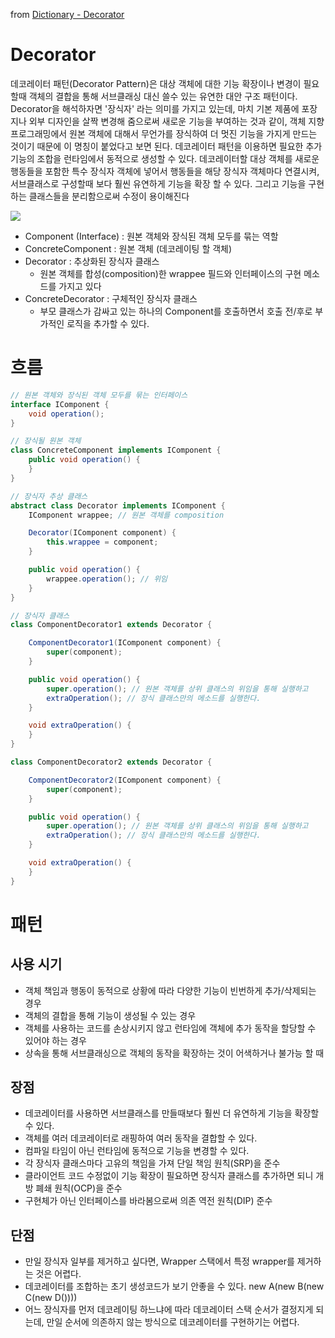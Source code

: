from [Dictionary - Decorator](https://github.com/newkayak12/Dictionary/blob/master/java/designPattern/08.Decorator.md)


# Decorator
데코레이터 패턴(Decorator Pattern)은 대상 객체에 대한 기능 확장이나 변경이 필요할때 객체의 결합을 통해 서브클래싱 대신 쓸수 있는 유연한 대안 구조 패턴이다.
Decorator을 해석하자면 '장식자' 라는 의미를 가지고 있는데,  마치 기본 제품에 포장지나 외부 디자인을 살짝 변경해 줌으로써 새로운 기능을 부여하는 것과 같이,
객체 지향 프로그래밍에서 원본 객체에 대해서 무언가를 장식하여 더 멋진 기능을 가지게 만드는 것이기 때문에 이 명칭이 붙었다고 보면 된다.
데코레이터 패턴을 이용하면 필요한 추가 기능의 조합을 런타임에서 동적으로 생성할 수 있다. 데코레이터할 대상 객체를 새로운 행동들을 포함한 특수 장식자 객체에 넣어서 
행동들을 해당 장식자 객체마다 연결시켜, 서브클래스로 구성할때 보다 훨씬 유연하게 기능을 확장 할 수 있다. 그리고 기능을 구현하는 클래스들을 분리함으로써 수정이 용이해진다

![](/assets/img/decorator.png)

- Component (Interface) : 원본 객체와 장식된 객체 모두를 묶는 역할
- ConcreteComponent : 원본 객체 (데코레이팅 할 객체)
- Decorator : 추상화된 장식자 클래스
  - 원본 객체를 합성(composition)한 wrappee 필드와 인터페이스의 구현 메소드를 가지고 있다
- ConcreteDecorator : 구체적인 장식자 클래스
  - 부모 클래스가 감싸고 있는 하나의 Component를 호출하면서 호출 전/후로 부가적인 로직을 추가할 수 있다.

# 흐름
```java
// 원본 객체와 장식된 객체 모두를 묶는 인터페이스
interface IComponent {
    void operation();
}

// 장식될 원본 객체
class ConcreteComponent implements IComponent {
    public void operation() {
    }
}

// 장식자 추상 클래스
abstract class Decorator implements IComponent {
    IComponent wrappee; // 원본 객체를 composition

    Decorator(IComponent component) {
        this.wrappee = component;
    }

    public void operation() {
        wrappee.operation(); // 위임
    }
}

// 장식자 클래스
class ComponentDecorator1 extends Decorator {

    ComponentDecorator1(IComponent component) {
        super(component);
    }

    public void operation() {
        super.operation(); // 원본 객체를 상위 클래스의 위임을 통해 실행하고
        extraOperation(); // 장식 클래스만의 메소드를 실행한다.
    }

    void extraOperation() {
    }
}

class ComponentDecorator2 extends Decorator {

    ComponentDecorator2(IComponent component) {
        super(component);
    }

    public void operation() {
        super.operation(); // 원본 객체를 상위 클래스의 위임을 통해 실행하고
        extraOperation(); // 장식 클래스만의 메소드를 실행한다.
    }

    void extraOperation() {
    }
}
```

# 패턴
## 사용 시기
- 객체 책임과 행동이 동적으로 상황에 따라 다양한 기능이 빈번하게 추가/삭제되는 경우
- 객체의 결합을 통해 기능이 생성될 수 있는 경우
- 객체를 사용하는 코드를 손상시키지 않고 런타임에 객체에 추가 동작을 할당할 수 있어야 하는 경우
- 상속을 통해 서브클래싱으로 객체의 동작을 확장하는 것이 어색하거나 불가능 할 때

## 장점
- 데코레이터를 사용하면 서브클래스를 만들때보다 훨씬 더 유연하게 기능을 확장할 수 있다.
- 객체를 여러 데코레이터로 래핑하여 여러 동작을 결합할 수 있다.
- 컴파일 타임이 아닌 런타임에 동적으로 기능을 변경할 수 있다.
- 각 장식자 클래스마다 고유의 책임을 가져 단일 책임 원칙(SRP)을 준수
- 클라이언트 코드 수정없이 기능 확장이 필요하면 장식자 클래스를 추가하면 되니 개방 폐쇄 원칙(OCP)을 준수
- 구현체가 아닌 인터페이스를 바라봄으로써 의존 역전 원칙(DIP) 준수

## 단점
- 만일 장식자 일부를 제거하고 싶다면, Wrapper 스택에서 특정 wrapper를 제거하는 것은 어렵다.
- 데코레이터를 조합하는 초기 생성코드가 보기 안좋을 수 있다. new A(new B(new C(new D())))
- 어느 장식자를 먼저 데코레이팅 하느냐에 따라 데코레이터 스택 순서가 결정지게 되는데, 만일 순서에 의존하지 않는 방식으로 데코레이터를 구현하기는 어렵다.


